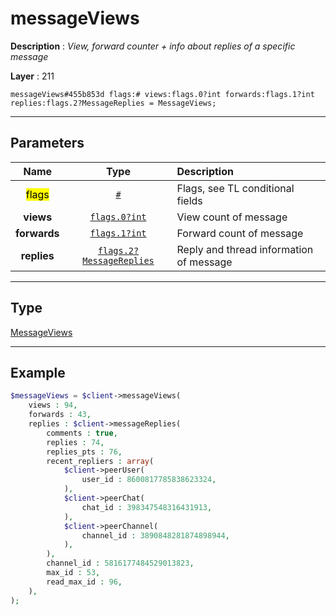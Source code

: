 # messageViews

**Description** : *View, forward counter \+ info about replies of a specific message*

**Layer** : 211

```tl
messageViews#455b853d flags:# views:flags.0?int forwards:flags.1?int replies:flags.2?MessageReplies = MessageViews;
```

---

## Parameters

| Name | Type | Description |
| :---: | :---: | :--- |
| <mark>flags</mark> | [`#`](type/#) | Flags, see TL conditional fields |
| **views** | [`flags.0?int`](type/int) | View count of message |
| **forwards** | [`flags.1?int`](type/int) | Forward count of message |
| **replies** | [`flags.2?MessageReplies`](type/MessageReplies) | Reply and thread information of message |

---

## Type

[MessageViews](type/MessageViews)

---

## Example

```php
$messageViews = $client->messageViews(
	views : 94,
	forwards : 43,
	replies : $client->messageReplies(
		comments : true,
		replies : 74,
		replies_pts : 76,
		recent_repliers : array(
			$client->peerUser(
				user_id : 8600817785838623324,
			),
			$client->peerChat(
				chat_id : 398347548316431913,
			),
			$client->peerChannel(
				channel_id : 3890848281874898944,
			),
		),
		channel_id : 5816177484529013823,
		max_id : 53,
		read_max_id : 96,
	),
);
```